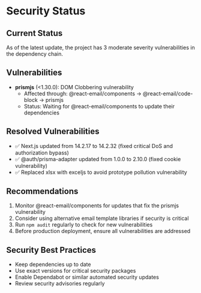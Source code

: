 # Security Status

## Current Status
As of the latest update, the project has 3 moderate severity vulnerabilities in the dependency chain.

## Vulnerabilities
- **prismjs** (<1.30.0): DOM Clobbering vulnerability
  - Affected through: @react-email/components → @react-email/code-block → prismjs
  - Status: Waiting for @react-email/components to update their dependencies

## Resolved Vulnerabilities
- ✅ Next.js updated from 14.2.17 to 14.2.32 (fixed critical DoS and authorization bypass)
- ✅ @auth/prisma-adapter updated from 1.0.0 to 2.10.0 (fixed cookie vulnerability)
- ✅ Replaced xlsx with exceljs to avoid prototype pollution vulnerability

## Recommendations
1. Monitor @react-email/components for updates that fix the prismjs vulnerability
2. Consider using alternative email template libraries if security is critical
3. Run `npm audit` regularly to check for new vulnerabilities
4. Before production deployment, ensure all vulnerabilities are addressed

## Security Best Practices
- Keep dependencies up to date
- Use exact versions for critical security packages
- Enable Dependabot or similar automated security updates
- Review security advisories regularly